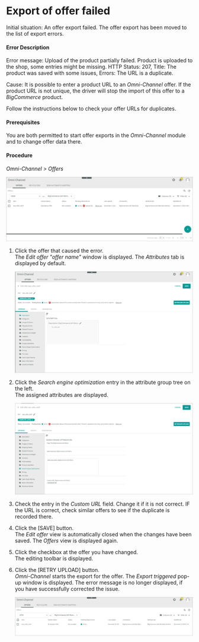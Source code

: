 # Export of offer failed

Initial situation: An offer export failed. The offer export has been moved to the list of export errors.  

#### Error Description

Error message: Upload of the product partially failed. Product is uploaded to the shop, some entries might be missing. HTTP Status: 207, Title: The product was saved with some issues, Errors: The URL is a duplicate.

Cause: It is possible to enter a product URL to an *Omni-Channel* offer. If the product URL is not unique, the driver will stop the import of this offer to a *BigCommerce* product.  


Follow the instructions below to check your offer URLs for duplicates.

#### Prerequisites

You are both permitted to start offer exports in the *Omni-Channel* module and to change offer data there.

#### Procedure

*Omni-Channel > Offers* 

![Offers](../../Assets/Screenshots/Channels/Settings/Connections/BigCommerce/TroubleOffers.png "[Offers]")

1. Click the offer that caused the error.   
   The *Edit offer "offer name"* window is displayed. The *Attributes* tab is displayed by default. 

   ![Edit offer](../../Assets/Screenshots/Channels/Settings/Connections/BigCommerce/TroubleEditOffer.png "[Edit offer]")

2. Click the *Search engine optimization* entry in the attribute group tree on the left.   
  The assigned attributes are displayed.

   ![Edit offer](../../Assets/Screenshots/Channels/Settings/Connections/BigCommerce/TroubleSearchEngineOp.png "[Edit offer]")

3. Check the entry in the *Custom URL* field. Change it if it is not correct. IF the URL is correct, check similar offers to see if the duplicate is recorded there.

4. Click the [SAVE] button.  
    The *Edit offer* view is automatically closed when the changes have been saved. The *Offers* view is displayed again.

5. Click the checkbox at the offer you have changed.   
   The editing toolbar is displayed.

6. Click the [RETRY UPLOAD] button.   
    *Omni-Channel* starts the export for the offer. 
      The *Export triggered* pop-up window is displayed. The error message is no longer displayed, if you have successfully corrected the issue.  

     ![Edit offer](../../Assets/Screenshots/Channels/Settings/Connections/BigCommerce/TroubleSearchEngineFinished.png "[Edit offer]")


   
   


